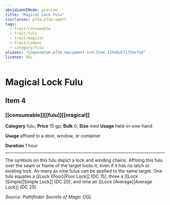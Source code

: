 ```yaml
---
obsidianUIMode: preview
title: "Magical Lock Fulu"
cssclasses: pf2e,pf2e-spell
tags:
  - trait/consumable
  - trait/fulu
  - trait/magical
  - trait/common
  - category/fulu
aliases: "Compendium.pf2e.equipment-srd.Item.I2FmQuFJiJYmsTUd"
license: OGL
---
```

# Magical Lock Fulu
## Item 4
### [[consumable]][[fulu]][[magical]]

**Category** fulu; 
**Price** 15 gp; 
**Bulk** 0; **Size** med
**Usage** held-in-one-hand

**Usage** affixed to a door, window, or container

**Duration** 1 hour

* * *

The symbols on this fulu depict a lock and winding chains. Affixing this fulu over the seam or frame of the target locks it, even if it has no latch or existing lock. As many as nine fulus can be applied to the same target. One fulu equates a [[Lock (Poor)|Poor Lock]] (DC 15), three a [[Lock (Simple)|Simple Lock]] (DC 20), and nine an [[Lock (Average)|Average Lock]] (DC 25).

*Source: Pathfinder Secrets of Magic*
*OGL*
